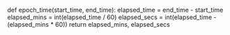 

<!--
 * @version:
 * @Author:  StevenJokess https://github.com/StevenJokess
 * @Date: 2020-12-19 22:51:56
 * @LastEditors:  StevenJokess https://github.com/StevenJokess
 * @LastEditTime: 2020-12-19 22:51:57
 * @Description:
 * @TODO::
 * @Reference:https://github.com/bentrevett/pytorch-generative-models/blob/master/4%20-%20WGAN.ipynb
-->
def epoch_time(start_time, end_time):
    elapsed_time = end_time - start_time
    elapsed_mins = int(elapsed_time / 60)
    elapsed_secs = int(elapsed_time - (elapsed_mins * 60))
    return elapsed_mins, elapsed_secs
